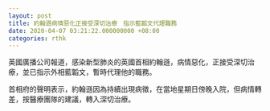 ```yaml
---
layout: post
title: 約翰遜病情惡化正接受深切治療　指示藍韜文代理職務
date: 2020-04-07 03:21:22.000000000 +08:00
categories: rthk
---
```


英國廣播公司報道，感染新型肺炎的英國首相約翰遜，病情惡化，正接受深切治療，並已指示外相藍韜文，暫時代理他的職務。

首相府的聲明表示，約翰遜因為持續出現病徵，在當地星期日傍晚入院，但病情轉差，按醫療團隊的建議，轉入深切治療。
